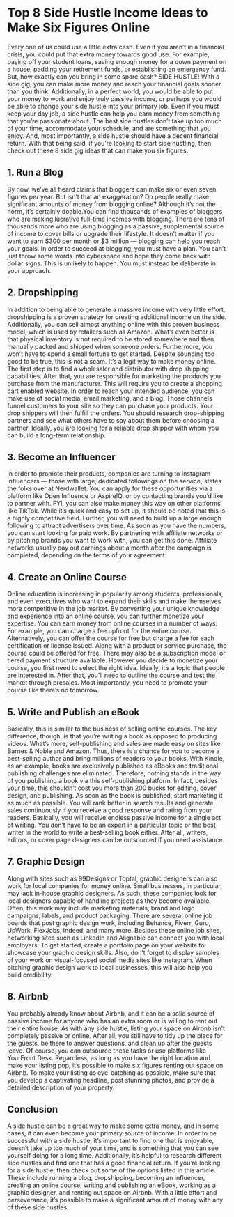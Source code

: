 # Top 8 Side Hustle Income Ideas to Make Six Figures Online
Every one of us could use a little extra cash. Even if you aren’t in a financial crisis, you could put that extra money towards good use. For example, paying off your student loans, saving enough money for a down payment on a house, padding your retirement funds, or establishing an emergency fund.
But, how exactly can you bring in some spare cash? SIDE HUSTLE!
With a side gig, you can make more money and reach your financial goals sooner than you think. Additionally, in a perfect world, you would be able to put your money to work and enjoy truly passive income, or perhaps you would be able to change your side hustle into your primary job. Even if you must keep your day job, a side hustle can help you earn money from something that you’re passionate about.
The best side hustles don’t take up too much of your time, accommodate your schedule, and are something that you enjoy. And, most importantly, a side hustle should have a decent financial return.
With that being said, if you’re looking to start side hustling, then check out these 8 side gig ideas that can make you six figures.
## 1. Run a Blog
By now, we’ve all heard claims that bloggers can make six or even seven figures per year. But isn’t that an exaggeration? Do people really make significant amounts of money from blogging online?
Although it’s not the norm, it’s certainly doable.You can find thousands of examples of bloggers who are making lucrative full-time incomes with blogging. There are tens of thousands more who are using blogging as a passive, supplemental source of income to cover bills or upgrade their lifestyle.
It doesn’t matter if you want to earn $300 per month or $3 million — blogging can help you reach your goals.
In order to succeed at blogging, you must have a plan. You can’t just throw some words into cyberspace and hope they come back with dollar signs. This is unlikely to happen. You must instead be deliberate in your approach.
## 2. Dropshipping
In addition to being able to generate a massive income with very little effort, dropshipping is a proven strategy for creating additional income on the side. Additionally, you can sell almost anything online with this proven business model, which is used by retailers such as Amazon.
What’s even better is that physical inventory is not required to be stored somewhere and then manually packed and shipped when someone orders. Furthermore, you won’t have to spend a small fortune to get started.
Despite sounding too good to be true, this is not a scam. It’s a legit way to make money online.
The first step is to find a wholesaler and distributor with drop shipping capabilities. After that, you are responsible for marketing the products you purchase from the manufacturer. This will require you to create a shopping cart enabled website.
In order to reach your intended audience, you can make use of social media, email marketing, and a blog. Those channels funnel customers to your site so they can purchase your products. Your drop shippers will then fulfill the orders.
You should research drop-shipping partners and see what others have to say about them before choosing a partner. Ideally, you are looking for a reliable drop shipper with whom you can build a long-term relationship.
## 3. Become an Influencer
In order to promote their products, companies are turning to Instagram influencers — those with large, dedicated followings on the service, states the folks over at Nerdwallet. You can apply for these opportunities via a platform like Open Influence or AspireIQ, or by contacting brands you’d like to partner with.
FYI, you can also make money this way on other platforms like TikTok.
While it’s quick and easy to set up, it should be noted that this is a highly competitive field. Further, you will need to build up a large enough following to attract advertisers over time.
As soon as you have the numbers, you can start looking for paid work. By partnering with affiliate networks or by pitching brands you want to work with, you can get this done. Affiliate networks usually pay out earnings about a month after the campaign is completed, depending on the terms of your agreement.
## 4. Create an Online Course
Online education is increasing in popularity among students, professionals, and even executives who want to expand their skills and make themselves more competitive in the job market. By converting your unique knowledge and experience into an online course, you can further monetize your expertise.
You can earn money from online courses in a number of ways. For example, you can charge a fee upfront for the entire course. Alternatively, you can offer the course for free but charge a fee for each certification or license issued. Along with a product or service purchase, the course could be offered for free. There may also be a subscription model or tiered payment structure available.
However you decide to monetize your course, you first need to select the right idea. Ideally, it’s a topic that people are interested in. After that, you’ll need to outline the course and test the market through presales. Most importantly, you need to promote your course like there’s no tomorrow.
## 5. Write and Publish an eBook
Basically, this is similar to the business of selling online courses. The key difference, though, is that you’re writing a book as opposed to producing videos.
What’s more, self-publishing and sales are made easy on sites like Barnes & Noble and Amazon. Thus, there is a chance for you to become a best-selling author and bring millions of readers to your books.
With Kindle, as an example, books are exclusively published as eBooks and traditional publishing challenges are eliminated. Therefore, nothing stands in the way of you publishing a book via this self-publishing platform. In fact, besides your time, this shouldn’t cost you more than 200 bucks for editing, cover design, and publishing.
As soon as the book is published, start marketing it as much as possible. You will rank better in search results and generate sales continuously if you receive a good response and rating from your readers. Basically, you will receive endless passive income for a single act of writing.
You don’t have to be an expert in a particular topic or the best writer in the world to write a best-selling book either. After all, writers, editors, or cover page designers can be outsourced if you need assistance.
## 7. Graphic Design
Along with sites such as 99Designs or Toptal, graphic designers can also work for local companies for money online. Small businesses, in particular, may lack in-house graphic designers. As such, these companies look for local designers capable of handling projects as they become available. Often, this work may include marketing materials, brand and logo campaigns, labels, and product packaging.
There are several online job boards that post graphic design work, including Behance, Fiverr, Guru, UpWork, FlexJobs, Indeed, and many more. Besides these online job sites, networking sites such as LinkedIn and Alignable can connect you with local employers.
To get started, create a portfolio page on your website to showcase your graphic design skills. Also, don’t forget to display samples of your work on visual-focused social media sites like Instagram. When pitching graphic design work to local businesses, this will also help you build credibility.
## 8. Airbnb
You probably already know about Airbnb, and it can be a solid source of passive income for anyone who has an extra room or is willing to rent out their entire house.
As with any side hustle, listing your space on Airbnb isn’t completely passive or online. After all, you still have to tidy up the place for the guests, be there to answer questions, and clean up after the guests leave. Of course, you can outsource these tasks or use platforms like YourFront Desk.
Regardless, as long as you have the right location and make your listing pop, it’s possible to make six figures renting out space on Airbnb. To make your listing as eye-catching as possible, make sure that you develop a captivating headline, post stunning photos, and provide a detailed description of your property.
## Conclusion
A side hustle can be a great way to make some extra money, and in some cases, it can even become your primary source of income. In order to be successful with a side hustle, it’s important to find one that is enjoyable, doesn’t take up too much of your time, and is something that you can see yourself doing for a long time. Additionally, it’s helpful to research different side hustles and find one that has a good financial return.
If you’re looking for a side hustle, then check out some of the options listed in this article. These include running a blog, dropshipping, becoming an influencer, creating an online course, writing and publishing an eBook, working as a graphic designer, and renting out space on Airbnb. With a little effort and perseverance, it’s possible to make a significant amount of money with any of these side hustles.


